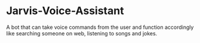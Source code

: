 # Jarvis-Voice-Assistant
A bot that can take voice commands from the user and function accordingly like searching someone on web, listening to songs and jokes.
